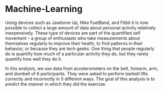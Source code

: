 # Machine-Learning
Using devices such as Jawbone Up, Nike FuelBand, and Fitbit it is now possible to collect a large amount of data about personal activity relatively inexpensively. These type of devices are part of the quantified self movement – a group of enthusiasts who take measurements about themselves regularly to improve their health, to find patterns in their behavior, or because they are tech geeks. One thing that people regularly do is quantify how much of a particular activity they do, but they rarely quantify how well they do it.

In this analysis, we use data from accelerometers on the belt, forearm, arm, and dumbell of 6 participants. They were asked to perform barbell lifts correctly and incorrectly in 5 different ways. The goal of this analysis is to predict the manner in which they did the exercise.

